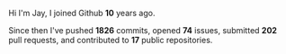 Hi I'm Jay, I joined Github **10** years ago.

Since then I've pushed **1826** commits, opened **74** issues, submitted **202** pull requests, and contributed to **17** public repositories.
